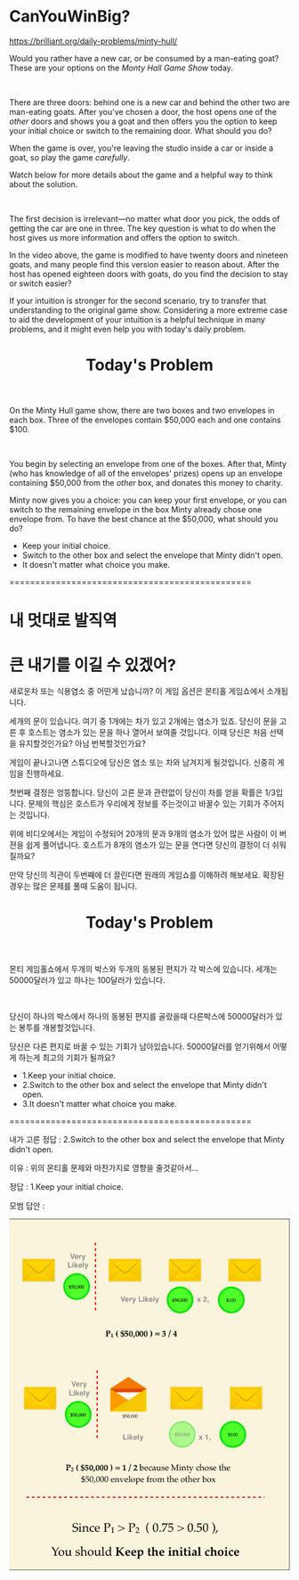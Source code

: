 # CanYouWinBig?
https://brilliant.org/daily-problems/minty-hull/


<p>Would you rather have a new car, or be consumed by a man-eating goat? These are your options on the <em>Monty Hall Game Show</em> today. </p>

<p></p><div class="image-caption center">
<div class="zoomable-image"><span></span><img src="https://ds055uzetaobb.cloudfront.net/brioche/uploads/qjDGKc8Xzq-220-2.png?width=1200" srcset="https://ds055uzetaobb.cloudfront.net/brioche/uploads/qjDGKc8Xzq-220-2.png?width=1200 1x,https://ds055uzetaobb.cloudfront.net/brioche/uploads/qjDGKc8Xzq-220-2.png?width=2400 2x,https://ds055uzetaobb.cloudfront.net/brioche/uploads/qjDGKc8Xzq-220-2.png?width=3600 3x" alt=""></div>
</div>    <p></p>








<p>There are three doors: behind one is a new car and behind the other two are man-eating goats. After you've chosen a door, the host opens one of the <em>other</em> doors and shows you a goat and then offers you the option to keep your initial choice or switch to the remaining door. What should you do?  </p>

<p>When the game is over, you're leaving the studio inside a car or inside a goat, so play the game <em>carefully</em>. </p>

<p>Watch below for more details about the game and a helpful way to think about the solution. </p>

<p>


</p><div class="wistia-video center clearfix" data-controller="app/videos:wistiaController" data-video="7yezuaf149" data-controller-inited="true">

<template>

<div class="embed-wrapper">
<script src="https://fast.wistia.com/embed/medias/7yezuaf149.jsonp" async=""></script>
<script src="https://fast.wistia.com/assets/external/E-v1.js" async=""></script>
<div class="wistia_embed wistia_async_7yezuaf149 videoFoam=true" style="height:100%;width:100%">&nbsp;</div>
</div>

</template>

<div class="embed-wrapper">
<script src="https://fast.wistia.com/embed/medias/7yezuaf149.jsonp" async=""></script>
<script src="https://fast.wistia.com/assets/external/E-v1.js" async=""></script>
<div class="wistia_embed wistia_async_7yezuaf149 videoFoam=true wistia_embed_initialized" style="height:100%;width:100%" id="wistia-7yezuaf149-1"><div id="wistia_chrome_25" class="w-chrome" tabindex="-1" style="display: inline-block; height: 100%; margin: 0px; padding: 0px; position: relative; vertical-align: top; width: 100%; zoom: 1; outline: none; overflow: hidden; box-sizing: content-box;"><div id="wistia_grid_31_wrapper" style="display: block;"><div id="wistia_grid_31_above"></div><div id="wistia_grid_31_main"><div id="wistia_grid_31_behind"></div><div id="wistia_grid_31_center"><div class="w-video-wrapper w-css-reset" style="clip: rect(0px, 0px, 0px, 0px); height: 100%; position: absolute; top: 0px; width: 100%; opacity: 1; background-color: rgb(0, 0, 0);"></div><div class="w-ui-container" style="height: 100%; left: 0px; position: absolute; top: 0px; width: 100%; opacity: 1;"></div></div><div id="wistia_grid_31_front"></div><div id="wistia_grid_31_top_inside"><div id="wistia_grid_31_top"></div></div><div id="wistia_grid_31_bottom_inside"><div id="wistia_grid_31_bottom"></div></div><div id="wistia_grid_31_left_inside"><div id="wistia_grid_31_left"></div></div><div id="wistia_grid_31_right_inside"><div id="wistia_grid_31_right"></div></div></div><div id="wistia_grid_31_below"></div><style id="wistia_32_style" type="text/css" class="wistia_injected_style">#wistia_grid_31_wrapper{-moz-box-sizing:content-box;-webkit-box-sizing:content-box;box-sizing:content-box;font-family:Arial,sans-serif;font-size:14px;height:100%;position:relative;text-align:left;width:100%;}
#wistia_grid_31_wrapper *{-moz-box-sizing:content-box;-webkit-box-sizing:content-box;box-sizing:content-box;}
#wistia_grid_31_above{position:relative;}
#wistia_grid_31_main{display:block;height:100%;position:relative;}
#wistia_grid_31_behind{height:100%;left:0;position:absolute;top:0;width:100%;}
#wistia_grid_31_center{height:100%;overflow:hidden;position:relative;width:100%;}
#wistia_grid_31_front{display:none;height:100%;left:0;position:absolute;top:0;width:100%;}
#wistia_grid_31_top_inside{position:absolute;left:0;top:0;width:100%;}
#wistia_grid_31_top{width:100%;position:absolute;bottom:0;left:0;}
#wistia_grid_31_bottom_inside{position:absolute;left:0;bottom:0;width:100%;}
#wistia_grid_31_bottom{width:100%;position:absolute;top:0;left:0;}
#wistia_grid_31_left_inside{height:100%;position:absolute;left:0;top:0;}
#wistia_grid_31_left{height:100%;position:absolute;right:0;top:0;}
#wistia_grid_31_right_inside{height:100%;right:0;position:absolute;top:0;}
#wistia_grid_31_right{height:100%;left:0;position:absolute;top:0;}
#wistia_grid_31_below{position:relative;}</style></div></div></div>
</div></div>



<p></p>

<p>The first decision is irrelevant—no matter what door you pick, the odds of getting the car are one in three. The key question is what to do when the host gives us more information and offers the option to switch. </p>

<p>In the video above, the game is modified to have twenty doors and nineteen goats, and many people find this version easier to reason about. After the host has opened eighteen doors with goats, do you find the decision to stay or switch easier? </p>

<p>If your intuition is stronger for the second scenario, try to transfer that understanding to the original game show. Considering a more extreme case to aid the development of your intuition is a helpful technique in many problems, and it might even help you with today's daily problem.</p>




<div class="b-readable-l">
<header class="b-vspace-m">
<h1>Today's Problem</h1>
</header>

<div class="solv-problem">
<div class="solv-content">




<div class="question-text latex">





<p>On the Minty Hull game show, there are two boxes and two envelopes in each box. Three of the envelopes contain $50,000 each and one contains $100. </p>

<p></p><div class="image-caption center">
<div class="zoomable-image"><span></span><img src="https://ds055uzetaobb.cloudfront.net/brioche/uploads/MORFsT5NPq-minty_hell.svg?width=300" srcset="https://ds055uzetaobb.cloudfront.net/brioche/uploads/MORFsT5NPq-minty_hell.svg?width=300 1x,https://ds055uzetaobb.cloudfront.net/brioche/uploads/MORFsT5NPq-minty_hell.svg?width=600 2x,https://ds055uzetaobb.cloudfront.net/brioche/uploads/MORFsT5NPq-minty_hell.svg?width=900 3x" alt="" style="width:300px;max-width:100%;"></div>
</div><p></p>

<p>You begin by selecting an envelope from one of the boxes.  After that, Minty (who has knowledge of all of the envelopes' prizes) opens up an envelope containing $50,000 from the <em>other</em> box, and donates this money to charity.</p>

<p>Minty now gives you a choice: you can keep your first envelope, or you can switch to the remaining envelope in the box Minty already chose one envelope from. To have the best chance at the $50,000, what should you do?</p>


</div>


</div>
</div>
</div>


* Keep your initial choice.
* Switch to the other box and select the envelope that Minty didn't open.
* It doesn't matter what choice you make.

===============================================



# 내 멋대로 발직역
# 큰 내기를 이길 수 있겠어?

새로운차 또는 식용염소 중 어떤게 났습니까? 이 게임 옵션은 몬티홀 게임쇼에서 소개됩니다.

세개의 문이 있습니다. 여기 중 1개에는 차가 있고 2개에는 염소가 있죠. 당신이 문을 고른 후 호스트는 염소가 있는 문을 하나 열어서 보여줄 것입니다. 이때 당신은 처음 선택을 유지할것인가요? 아님 번복할것인가요?

게임이 끝나고나면 스튜디오에 당신은 염소 또는 차와 남겨지게 될것입니다. 신중히 게임을 진행하세요.

첫번째 결정은 엉뚱합니다. 당신이 고른 문과 관련없이 당신이 차를 얻을 확률은 1/3입니다. 문제의 핵심은 호스트가 우리에게 정보를 주는것이고 바꿀수 있는 기회가 주어지는 것입니다.

위에 비디오에서는 게임이 수정되어 20개의 문과 9개의 염소가 있어 많은 사람이 이 버젼을 쉽게 풀어냅니다. 호스트가 8개의 염소가 있는 문을 연다면 당신의 결정이 더 쉬워질까요?

만약 당신의 직관이 두번째에 더 끌린다면 원래의 게임쇼를 이해하려 해보세요. 확장된 경우는 많은 문제를 풀때 도움이 됩니다.

<div class="b-readable-l">
<header class="b-vspace-m">
<h1>Today's Problem</h1>
</header>

<div class="solv-problem">
<div class="solv-content">




<div class="question-text latex">





<p>몬티 게임홀쇼에서 두개의 박스와 두개의 동봉된 편지가 각 박스에 있습니다. 세개는 50000달러가 있고 하나는 100달러가 있습니다. </p>

<p></p><div class="image-caption center">
<div class="zoomable-image"><span></span><img src="https://ds055uzetaobb.cloudfront.net/brioche/uploads/MORFsT5NPq-minty_hell.svg?width=300" srcset="https://ds055uzetaobb.cloudfront.net/brioche/uploads/MORFsT5NPq-minty_hell.svg?width=300 1x,https://ds055uzetaobb.cloudfront.net/brioche/uploads/MORFsT5NPq-minty_hell.svg?width=600 2x,https://ds055uzetaobb.cloudfront.net/brioche/uploads/MORFsT5NPq-minty_hell.svg?width=900 3x" alt="" style="width:300px;max-width:100%;"></div>
</div><p></p>

<p>당신이 하나의 박스에서 하나의 동봉된 편지를 골랐을때 다른박스에 50000달러가 있는 봉투를 개봉할것입니다.</p>

<p>당신은 다른 편지로 바꿀 수 있는 기회가 남아있습니다. 50000달러를 얻기위해서 어떻게 하는게 최고의 기회가 될까요?</p>


</div>


</div>
</div>
</div>


* 1.Keep your initial choice.
* 2.Switch to the other box and select the envelope that Minty didn't open.
* 3.It doesn't matter what choice you make.

===============================================

내가 고른 정답 : 2.Switch to the other box and select the envelope that Minty didn't open.

이유 : 위의 몬티홀 문제와 마찬가지로 영향을 줄것같아서...

정답 : 1.Keep your initial choice.

모범 답안 : 

![Solution](CanYouWinBigSolution.png)